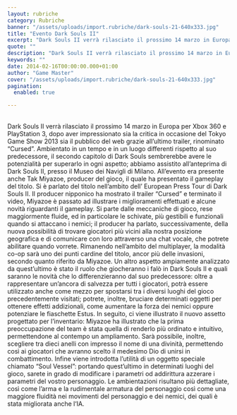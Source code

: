 ```yaml
---
layout: rubriche
category: Rubriche
banner: "/assets/uploads/import.rubriche/dark-souls-21-640x333.jpg"
title: "Evento Dark Souls II"
excerpt: "Dark Souls II verrà rilasciato il prossimo 14 marzo in Europa per Xbox 360 e PlayStation 3, dopo aver impressionato sia la critica in occasione del Tokyo Game Show 2013 sia il pubblico del web grazie all’ultimo trailer, rinominato “Cursed”. Ambientato in un tempo e in un luogo differenti rispetto al suo predecessore, il secondo [&hellip"
quote: ""
description: "Dark Souls II verrà rilasciato il prossimo 14 marzo in Europa per Xbox 360 e PlayStation 3, dopo aver impressionato sia la critica in occasione del Tokyo Game Show 2013 sia il pubblico del web grazie all’ultimo trailer, rinominato “Cursed”. Ambientato in un tempo e in un luogo differenti rispetto al suo predecessore, il secondo [&hellip"
keywords: ""
date: 2014-02-16T00:00:00.000+01:00
author: "Game Master"
cover: "/assets/uploads/import.rubriche/dark-souls-21-640x333.jpg"
pagination:
  enabled: true

---
```


[](https://hotmc.com/evento-dark-souls-ii/dark-souls-2-2/)  
Dark Souls II verrà rilasciato il prossimo 14 marzo in Europa per Xbox 360 e PlayStation 3, dopo aver impressionato sia la critica in occasione del Tokyo Game Show 2013 sia il pubblico del web grazie all’ultimo trailer, rinominato “Cursed”. Ambientato in un tempo e in un luogo differenti rispetto al suo predecessore, il secondo capitolo di Dark Souls sembrerebbe avere le potenzialità per superarlo in ogni aspetto; abbiamo assistito all’anteprima di Dark Souls II, presso il Museo dei Navigli di Milano. All’evento era presente anche Tak Miyazoe, producer del gioco, il quale ha presentato il gameplay del titolo. Si è parlato del titolo nell’ambito dell’ European Press Tour di Dark Souls II. Il producer nipponico ha mostrato il trailer “Cursed” e terminato il video, Miyazoe è passato ad illustrare i miglioramenti effettuati e alcune novità riguardanti il gameplay. Si parte dalle meccaniche di gioco, rese maggiormente fluide, ed in particolare le schivate, più gestibili e funzionali quando si attaccano i nemici; il producer ha parlato, successivamente, della nuova possibilità di trovare giocatori più vicini alla nostra posizione geografica e di comunicare con loro attraverso una chat vocale, che potrete abilitare quando vorrete. Rimanendo nell’ambito del multiplayer, la modalità co-op sarà uno dei punti cardine del titolo, ancor più delle invasioni, secondo quanto riferito da Miyazoe. Un altro aspetto ampiamente analizzato da quest’ultimo è stato il ruolo che giocheranno i falò in Dark Souls II e quali saranno le novità che lo differenzieranno dal suo predecessore: oltre a rappresentare un’ancora di salvezza per tutti i giocatori, potrà essere utilizzato anche come mezzo per spostarsi tra i diversi luoghi del gioco precedentemente visitati; potrete, inoltre, bruciare determinati oggetti per ottenere effetti addizionali, come aumentare la forza dei nemici oppure potenziare le fiaschette Estus. In seguito, ci viene illustrato il nuovo assetto progettato per l’inventario: Miyazoe ha illustrato che la prima preoccupazione del team è stata quella di renderlo più ordinato e intuitivo, permettendone al contempo un ampliamento. Sarà possibile, inoltre, scegliere tra dieci anelli con impresso il nome di una divinità, permettendo così ai giocatori che avranno scelto il medesimo Dio di unirsi in combattimento. Infine viene introdotta l’utilità di un oggetto speciale chiamato “Soul Vessel”: portando quest’ultimo in determinati luoghi del gioco, sarete in grado di modificare i parametri od addirittura azzerare i parametri del vostro personaggio. Le ambientazioni risultano più dettagliate, così come l’arma e la rudimentale armatura del personaggio così come una maggiore fluidità nei movimenti del personaggio e dei nemici, dei quali è stata migliorata anche l‘IA.